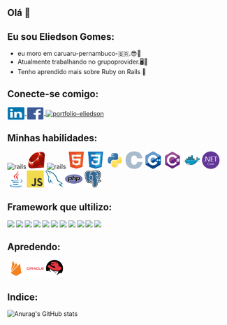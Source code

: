 ## Olá 👋

## Eu sou Eliedson Gomes: 
* eu moro em caruaru-pernambuco-:brazil:.😎🌅
* Atualmente trabalhando no grupoprovider.🖥️🤤
* Tenho aprendido mais sobre Ruby on Rails 💖
 
## Conecte-se comigo:
<a href="https://www.linkedin.com/in/eliedson-gomes-41034b11a/" target="_blank">
<img align="center" alt="eliedson-linkedin" height="30" width="40" src="https://raw.githubusercontent.com/devicons/devicon/master/icons/linkedin/linkedin-original.svg" style="max-width:100%;">
</a>  
<a href="https://www.facebook.com/eliedsonsantos1979/" target="_blank">
<img align="center" alt="eliedson-facebook" height="30" width="40" src="https://raw.githubusercontent.com/devicons/devicon/master/icons/facebook/facebook-original.svg" style="max-width:100%;"> 
</a>  
<a href="https://portfolio-eliedson.netlify.app/" target="_blank">
<img align="center" alt="portfolio-eliedson" height="30" width="40" src="https://icons.iconarchive.com/icons/aha-soft/standard-portfolio/128/Resume-icon.png" style="max-width:100%;"> 
</a> 

## Minhas habilidades:
<img src="https://icons.iconarchive.com/icons/papirus-team/papirus-apps/128/visual-studio-code-insiders-icon.png" alt="rails" width="40" height="40" style="max-width:100%;"></img>
<img src="https://raw.githubusercontent.com/devicons/devicon/master/icons/ruby/ruby-original.svg" alt="rails" width="40" height="40" style="max-width:100%;"></img>
<img src="https://icons.iconarchive.com/icons/icons8/windows-8/128/Programming-Github-icon.png" alt="rails" width="40" height="40" style="max-width:100%;"></img>
<img src="https://raw.githubusercontent.com/devicons/devicon/master/icons/html5/html5-original.svg" alt="rails" width="40" height="40" style="max-width:100%;"></img>
<img src="https://raw.githubusercontent.com/devicons/devicon/master/icons/css3/css3-original.svg" alt="rails" width="40" height="40" style="max-width:100%;"></img>
<img src="https://raw.githubusercontent.com/devicons/devicon/master/icons/python/python-original.svg" alt="rails" width="40" height="40" style="max-width:100%;"></img>
<img src="https://raw.githubusercontent.com/devicons/devicon/master/icons/c/c-original.svg" alt="rails" width="40" height="40" style="max-width:100%;"></img>
<img src="https://raw.githubusercontent.com/devicons/devicon/master/icons/cplusplus/cplusplus-original.svg" alt="rails" width="40" height="40" style="max-width:100%;"></img>
<img src="https://raw.githubusercontent.com/devicons/devicon/master/icons/csharp/csharp-original.svg" alt="rails" width="40" height="40" style="max-width:100%;"></img>
<img src="https://raw.githubusercontent.com/devicons/devicon/master/icons/docker/docker-original.svg" alt="rails" width="40" height="40" style="max-width:100%;"></img>
<img src="https://raw.githubusercontent.com/devicons/devicon/master/icons/dotnetcore/dotnetcore-original.svg" alt="rails" width="40" height="40" style="max-width:100%;"></img>
<img src="https://raw.githubusercontent.com/devicons/devicon/master/icons/java/java-original.svg" alt="rails" width="40" height="40" style="max-width:100%;"></img>
<img src="https://raw.githubusercontent.com/devicons/devicon/master/icons/javascript/javascript-original.svg" alt="rails" width="40" height="40" style="max-width:100%;"></img>
<img src="https://raw.githubusercontent.com/devicons/devicon/master/icons/mysql/mysql-original.svg" alt="rails" width="40" height="40" style="max-width:100%;"></img>
<img src="https://raw.githubusercontent.com/devicons/devicon/master/icons/php/php-original.svg" alt="rails" width="40" height="40" style="max-width:100%;"></img>
<img src="https://raw.githubusercontent.com/devicons/devicon/master/icons/postgresql/postgresql-original.svg" alt="rails" width="40" height="40" style="max-width:100%;"></img>

## Framework que ultilizo:
<img src="https://img.shields.io/badge/Visual%20Code-Otimo-green"/>
<img src="https://img.shields.io/badge/Visual%20Studio-Otimo-blue"/>
<img src="https://img.shields.io/badge/DEV%20C%2B%2B-Otimo-blue"/>
<img src="https://img.shields.io/badge/NetBeans-Otimo-red"/>
<img src="https://img.shields.io/badge/CodeBlocks-Otimo-bluee"/>
<img src="https://img.shields.io/badge/PyCharms-Otimo-red"/>
<img src="https://img.shields.io/badge/Eclipse%20IDE-Otimo-blue"/>
<img src="https://img.shields.io/badge/Docker-Otimo-blue"/>
<img src="https://img.shields.io/badge/Logisim-Otimo-brightgreen"/>
<img src="https://img.shields.io/badge/VisualG-Otimo-red"/>
<img src="https://img.shields.io/badge/Scratch-Otimo-orange"/>

## Apredendo:
<img src="https://raw.githubusercontent.com/devicons/devicon/master/icons/firebase/firebase-plain.svg" alt="rails" width="40" height="40" style="max-width:100%;"></img>
<img src="https://raw.githubusercontent.com/devicons/devicon/master/icons/oracle/oracle-original.svg" alt="rails" width="40" height="40" style="max-width:100%;"></img>
<img src="https://raw.githubusercontent.com/devicons/devicon/master/icons/redhat/redhat-original.svg" alt="rails" width="40" height="40" style="max-width:100%;"></img>

## Indice:
![Anurag's GitHub stats](https://github-readme-stats.vercel.app/api?username=Eliedson1979&show_icons=true&theme=radical)


